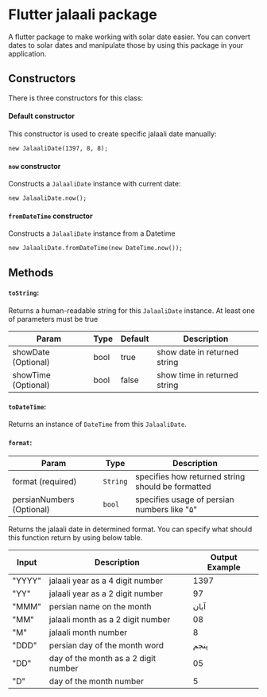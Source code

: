 # Flutter jalaali package
A flutter package to make working with solar date easier. You can convert dates to solar dates and manipulate those by using this package in your application.
## Constructors

There is three constructors for this class:

#### Default constructor

This constructor is used to create specific jalaali date manually:

    new JalaaliDate(1397, 8, 8);

#### `now` constructor

Constructs a `JalaaliDate` instance with current date:

    new JalaaliDate.now();

#### `fromDateTime` constructor

Constructs a `JalaaliDate` instance from a Datetime

    new JalaaliDate.fromDateTime(new DateTime.now());

## Methods
#### `toString`:

Returns a human-readable string for this `JalaaliDate` instance. At least one of parameters must be true

| Param | Type | Default | Description |
|--|--|--|---|
| showDate (Optional) | bool | true | show date in returned string |	
| showTime (Optional) | bool | false | show time in returned string |
#### `toDateTime`:
Returns an instance of `DateTime` from this `JalaaliDate`.
#### `format`:
| Param | Type | Description |
|--|--|--|
| format (required) | `String` | specifies how returned string should be formatted |
| persianNumbers (Optional) | `bool` | specifies usage of persian numbers like "۵" |

Returns the jalaali date in determined format. You can specify what should this function return by using below table.

| Input | Description | Output Example 
|--|--|--|
| "YYYY" | jalaali year as a 4 digit number | 1397 
| "YY" | jalaali year as a 2 digit number | 97 
| "MMM" | persian name on the month | آبان 
| "MM" | jalaali month as a 2 digit number | 08 
| "M" | jalaali month number | 8 
| "DDD" | persian day of the month word | پنجم 
| "DD" | day of the month as a 2 digit number | 05 |
| "D" | day of the month number | 5 |